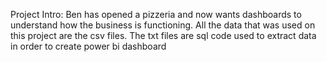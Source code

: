 Project Intro:
Ben has opened a pizzeria and now wants dashboards to understand how the business is functioning.
All the data that was used on this project are the csv files. 
The txt files are sql code used to extract data in order to create power bi dashboard 

